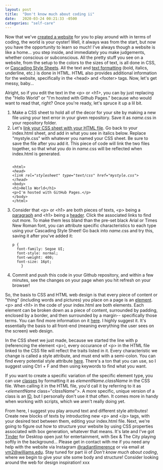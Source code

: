 ```yaml
---
layout: post
title:  "Don't know much about coding ii"
date:   2020-03-24 00:21:33 -0500
categories: "self-care"
---
```


Now that we've <a href="https://wiks.wiki/self-care/2020/03/20/coding-a-site-i.html" target="_blank">created a website</a> for you to play around with in terms of coding, the world is your oyster! Well, it always was from the start, but now you have the opportunity to learn so much! I've always though a website is like a home... you step inside, and immediately you make judgements, whether conscious or subconscious. All the pretty stuff you see on a website, from the setup to the colors to the sizes of text, is all done in CSS, or <a href="https://www.w3schools.com/css/css_intro.asp" target="_blank">Cascading Style Sheets</a>. All the text and <a href="https://www.w3schools.com/html/html_formatting.asp" target="_blank">text formatting</a> (bold, italics, underline, etc.) is done in HTML. HTML also provides additional information for the website, specifically in the &lt;head&gt; and &lt;footer&gt; tags. Now, let's get messy, baby...<!-- more -->

Alright, so if you edit the text in the &lt;p&gt; or &lt;h1&gt;, you can by just replacing the "Hello World" or "I'm hosted with Github Pages." because who would want to read that, right? Once you're ready, let's spruce it up a lil bit.

<ol><li>Make a CSS sheet to hold all of the decor for your site by making a new file using your text error in your given repository. Save it as <i>name</i>.css in your repository folder.</li>
<li>Let's <a href="https://www.w3schools.com/css/css_howto.asp" target="_blank">link your CSS sheet with your HTML file</a>. Go back to your index.html sheet, and add in what you see in italics below. Replace "mystyle.css" with whatever you named your CSS sheet. Be sure to save the file after you add it. This piece of code will link the two files together, so that what you do in <i>name</i>.css will be reflected when index.html is generated.
<pre><code><!DOCTYPE html>
&lt;html&gt;
<i>&lt;head&gt;
&lt;link rel="stylesheet" type="text/css" href="mystyle.css"&gt;
&lt;/head&gt;</i>
&lt;body&gt;
&lt;h1&gt;Hello World&lt;/h1&gt;
&lt;p&gt;I'm hosted with GitHub Pages.&lt;/p&gt;
&lt;/body&gt;
&lt;/html&gt;
</code></pre></li>
<li>Consider that &lt;p&gt; or &lt;h1&gt; are both pieces of texts, &lt;p&gt; being a <a href="https://www.w3schools.com/html/html_paragraphs.asp" target="_blank">paragraph</a> and &lt;h1&gt; being a <a href="https://www.w3schools.com/html/html_headings.asp" target="_blank">header</a>. Click the associated links to find out more. To make them less bland than the pre-set black Arial or Times New Roman font, you can attribute specific characteristics to each type using your Cascading Style Sheet! Go back into <i>name</i>.css and try this, saving it after you've added it:
<pre><code>p {
  font-family: Segoe UI;
  font-style: normal;
  font-weight: 400;
  font-size: 16pt;
	}
</code></pre></li>
<li>Commit and push this code in your Github repository, and within a few minutes, see the changes on your page when you hit refresh on your browser!</li></ol>

So, the basis to CSS and HTML web design is that every piece of content or "thing" (including words and pictures) you place on a page is an <a href="https://www.w3schools.com/html/html_elements.asp" target="_blank">element</a>. &lt;p&gt; and &lt;h1&gt; in the code of your index.html are both elements. Each element can be broken down as a piece of content, surrounded by padding, enclosed by a border, and then surrounded by a margin-- specifically those terms. You can find more information on it <a href="https://www.w3schools.com/css/css_boxmodel.asp" target="_blank">here</a>. I highly suggest it. It's essentially the basis to all front-end (meaning everything the user sees on the screen) web design.

In the CSS sheet we just made, because we started the line with p (referencing the element &lt;p&gt;), every occurance of &lt;p&gt; in the HTML file linked to the CSS file will reflect the traits listed in it. Every characteristic we change is called a style attribute, and must end with a semi-colon. You can find every potential style attribute <a href="https://www.w3schools.com/cssref/" target="_blank">here</a>. There's a ton that you can use, so I suggest using Ctrl + F and then using keywords to find what you want. 

If you want to create a specific variation of the specific element type, you can use <a href="https://www.w3schools.com/html/html_classes.asp" target="_blank">classes</a> by formatting it as <i>elementName</i>.<i>className</i> in the CSS file. When calling it in the HTML file, you'd call it by referring to it as  &lt;<i>elementName</i> class="<i>className</i>"&gt;. A more specific, unique version of a class is an <a href="https://www.w3schools.com/html/html_id.asp" target="_blank">ID</a>, but I personally don't use it that often. It comes more in handy when working with scripts, which we aren't really doing yet.

From here, I suggest you play around text and different style attributes! Create new blocks of texts by introducting new &lt;p&gt; and &lt;/p&gt; tags, with your desired text between them, editing your index.html file. Next, we're going to figure out how to structure your website by using CSS properties associated with box generation, whatever that means. It's late and I've got <a href="https://tinder.com/" target="_blank">Tinder</a> for Desktop open just for entertainment, with Sex & The City playing softly in the background... Please get in contact with me if you need any help with the website via Instagram <a href="https://www.instagram.com/radiantlimerence/" target="_blank">@radiantlimerence</a> or via email at vm2@williams.edu. Stay tuned for part iii of <em>Don't know much about coding</em>, where we begin to give your site some body and structure! Consider looking around the web for design inspiration! xxx